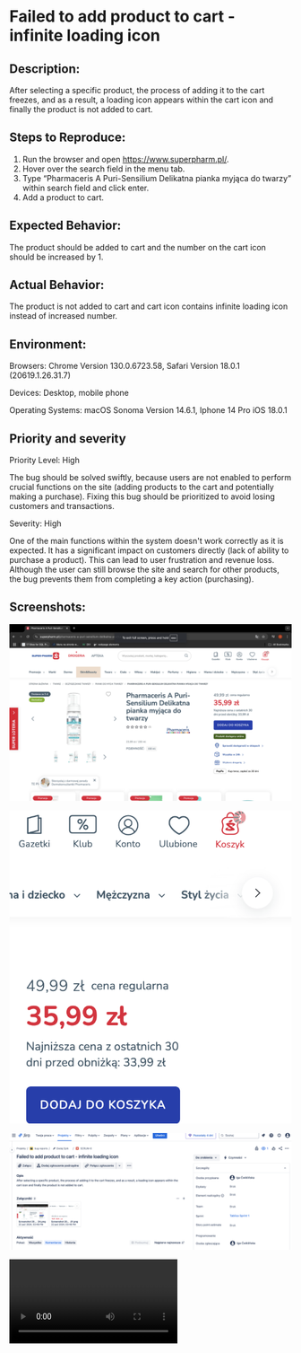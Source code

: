 # Failed to add product to cart - infinite loading icon

## Description:

After selecting a specific product, the process of adding it to the cart freezes, and as a result, a loading icon appears within the cart icon and finally the product is not added to cart.

## Steps to Reproduce:

1. Run the browser and open https://www.superpharm.pl/.
2. Hover over the search field in the menu tab.
3. Type “Pharmaceris A Puri-Sensilium Delikatna pianka myjąca do twarzy” within search field and click enter.
4. Add a product to cart.

## Expected Behavior:

The product should be added to cart and the number on the cart icon should be increased by 1.

## Actual Behavior:

The product is not added to cart and cart icon contains infinite loading icon instead of increased number.

## Environment:

Browsers: Chrome Version 130.0.6723.58, Safari Version 18.0.1 (20619.1.26.31.7)

Devices: Desktop, mobile phone

Operating Systems: macOS Sonoma Version 14.6.1, Iphone 14 Pro iOS 18.0.1

## Priority and severity

Priority Level: High

The bug should be solved swiftly, because users are not enabled to perform crucial functions on the site (adding products to the cart and potentially making a purchase). Fixing this bug should be prioritized to avoid losing customers and transactions.

Severity: High

One of the main functions within the system doesn't work correctly as it is expected. It has a significant impact on customers directly (lack of ability to purchase a product). This can lead to user frustration and revenue loss. Although the user can still browse the site and search for other products, the bug prevents them from completing a key action (purchasing).

## Screenshots:

![bug report 1](screenshots/screen1.png)

![bug report 2](screenshots/screen2.png)

![bug report 3](screenshots/screen3.png)

![bug report 4](screenshots/videobugsuperpharm.mov)
